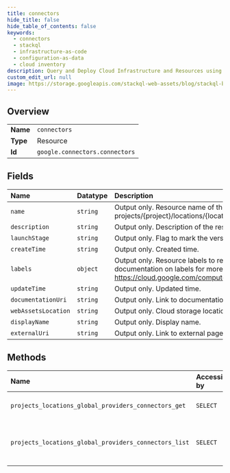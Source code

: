 ```yaml
---
title: connectors
hide_title: false
hide_table_of_contents: false
keywords:
  - connectors
  - stackql
  - infrastructure-as-code
  - configuration-as-data
  - cloud inventory
description: Query and Deploy Cloud Infrastructure and Resources using SQL
custom_edit_url: null
image: https://storage.googleapis.com/stackql-web-assets/blog/stackql-blog-post-featured-image.png
---
```

  
    

## Overview
<table><tbody>
<tr><td><b>Name</b></td><td><code>connectors</code></td></tr>
<tr><td><b>Type</b></td><td>Resource</td></tr>
<tr><td><b>Id</b></td><td><code>google.connectors.connectors</code></td></tr>
</tbody></table>

## Fields
| Name | Datatype | Description |
|:-----|:---------|:------------|
| `name` | `string` | Output only. Resource name of the Connector. Format: projects/{project}/locations/{location}/providers/{provider}/connectors/{connector} |
| `description` | `string` | Output only. Description of the resource. |
| `launchStage` | `string` | Output only. Flag to mark the version indicating the launch stage. |
| `createTime` | `string` | Output only. Created time. |
| `labels` | `object` | Output only. Resource labels to represent user-provided metadata. Refer to cloud documentation on labels for more details. https://cloud.google.com/compute/docs/labeling-resources |
| `updateTime` | `string` | Output only. Updated time. |
| `documentationUri` | `string` | Output only. Link to documentation page. |
| `webAssetsLocation` | `string` | Output only. Cloud storage location of icons etc consumed by UI. |
| `displayName` | `string` | Output only. Display name. |
| `externalUri` | `string` | Output only. Link to external page. |
## Methods
| Name | Accessible by | Required Params | Description |
|:-----|:--------------|:----------------|:------------|
| `projects_locations_global_providers_connectors_get` | `SELECT` | `name` | Gets details of a single Connector. |
| `projects_locations_global_providers_connectors_list` | `SELECT` | `parent` | Lists Connectors in a given project and location. |
